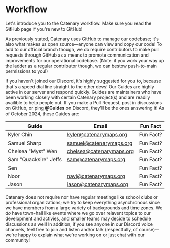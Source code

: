 # Workflow

Let's introduce you to the Catenary workflow. Make sure you read the GitHub page if you're new to GitHub!

As previously stated, Catenary uses GitHub to manage our codebase; it's also what makes us open source—anyone can view and copy our code! To add to our official branch though, we do require contributors to make pull requests through GitHub as a means to promote communication and improvements for our operational codebase. (Note: if you work your way up the ladder as a regular contributor though, we can bestow push-to-main permissions to you!)

If you haven't joined our Discord, it's highly suggested for you to, because that's a speed dial line straight to the other devs! Our Guides are highly active in our server and respond quickly. Guides are maintainers who have been working closely with certain Catenary project(s) and are readily availible to help people out. If you make a Pull Request, post in discussions on GitHub, or ping **@Guides** on Discord, they'll be the ones answering it! As of October 2024, these Guides are:

| Guide                 | Email                                                        | Fun Fact                                                   |
| -----------           | -----------                                                  | --------                                                   |
| Kyler Chin            | [kyler@catenarymaps.org](mailto:kyler@catenarymaps.org)      | Fun Fact?                                                  |
| Samuel Sharp          | [samuel@catenarymaps.org](mailto:samuel@catenarymaps.org)    | Fun Fact?                                                  |
| Chelsea "Myst" Wen    | [chelsea@catenarymaps.org](mailto:chelsea@catenarymaps.org)  | Fun Fact?                                                  |
| Sam "Quacksire" Jeffs | [sam@catenarymaps.org](mailto:sam@catenarymaps.org)          | Fun Fact?                                                  |
| Sen                   |                                                              | Fun Fact?                                                  |
| Noor                  | [navi@catenarymaps.org](mailto:navi@catenarymaps.org)        | Fun Fact?                                                  |
| Jason                 | [jason@catenarymaps.org](mailto:jason@catenarymaps.org)      | Fun Fact?                                                  |

Catenary does not require nor have regular meetings like school clubs or professional organizations; we try to keep everything asynchronous since we have members from a large variety of backgrounds and time zones. We *do* have town-hall like events where we go over relavent topics to our development and activies, and smaller teams may decide to schedule discussions as well! In addition, if you see anyone in our Discord voice channels, feel free to join and listen and/or talk (respectfully, of course)—we're happy to explain what we're working on or just chat with our community!

